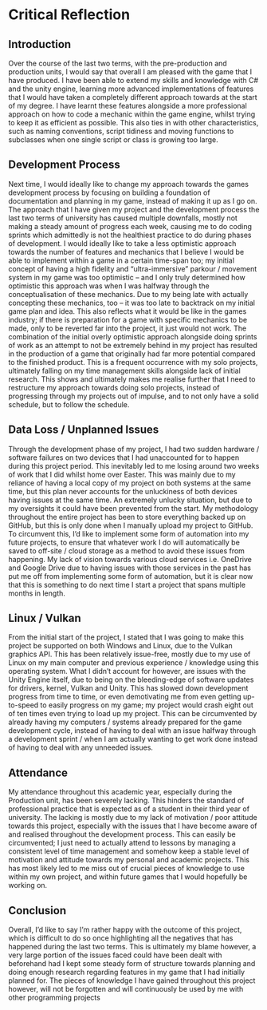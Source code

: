 # Critical Reflection

## Introduction

Over the course of the last two terms, with the pre-production and production units, I would
say that overall I am pleased with the game that I have produced. I have been able to
extend my skills and knowledge with C# and the unity engine, learning more advanced
implementations of features that I would have taken a completely different approach
towards at the start of my degree. I have learnt these features alongside a more
professional approach on how to code a mechanic within the game engine, whilst trying to
keep it as efficient as possible. This also ties in with other characteristics, such as naming
conventions, script tidiness and moving functions to subclasses when one single script or
class is growing too large.

## Development Process

Next time, I would ideally like to change my approach towards the games development
process by focusing on building a foundation of documentation and planning in my game,
instead of making it up as I go on. The approach that I have given my project and the
development process the last two terms of university has caused multiple downfalls,
mostly not making a steady amount of progress each week, causing me to do coding
sprints which admittedly is not the healthiest practice to do during phases of development.
I would ideally like to take a less optimistic approach towards the number of features and
mechanics that I believe I would be able to implement within a game in a certain time-span
too; my initial concept of having a high fidelity and “ultra-immersive” parkour / movement
system in my game was too optimistic – and I only truly determined how optimistic this
approach was when I was halfway through the conceptualisation of these mechanics. Due
to my being late with actually concepting these mechanics, too – it was too late to
backtrack on my initial game plan and idea. This also reflects what it would be like in the
games industry; if there is preparation for a game with specific mechanics to be made,
only to be reverted far into the project, it just would not work.
The combination of the initial overly optimistic approach alongside doing sprints of work as
an attempt to not be extremely behind in my project has resulted in the production of a
game that originally had far more potential compared to the finished product. This is a
frequent occurrence with my solo projects, ultimately falling on my time management skills
alongside lack of initial research. This shows and ultimately makes me realise further that I
need to restructure my approach towards doing solo projects, instead of progressing
through my projects out of impulse, and to not only have a solid schedule, but to follow the
schedule.

## Data Loss / Unplanned Issues

Through the development phase of my project, I had two sudden hardware / software
failures on two devices that I had unaccounted for to happen during this project period.
This inevitably led to me losing around two weeks of work that I did whilst home over
Easter. This was mainly due to my reliance of having a local copy of my project on both
systems at the same time, but this plan never accounts for the unluckiness of both devices
having issues at the same time. An extremely unlucky situation, but due to my oversights it
could have been prevented from the start. My methodology throughout the entire project
has been to store everything backed up on GitHub, but this is only done when I manually
upload my project to GitHub. To circumvent this, I’d like to implement some form of
automation into my future projects, to ensure that whatever work I do will automatically be
saved to off-site / cloud storage as a method to avoid these issues from happening.
My lack of vision towards various cloud services i.e. OneDrive and Google Drive due to
having issues with those services in the past has put me off from implementing some form
of automation, but it is clear now that this is something to do next time I start a project that
spans multiple months in length. 

## Linux / Vulkan

From the initial start of the project, I stated that I was going to make this project be
supported on both Windows and Linux, due to the Vulkan graphics API. This has been
relatively issue-free, mostly due to my use of Linux on my main computer and previous
experience / knowledge using this operating system. What I didn’t account for however,
are issues with the Unity Engine itself, due to being on the bleeding-edge of software
updates for drivers, kernel, Vulkan and Unity. This has slowed down development progress
from time to time, or even demotivating me from even getting up-to-speed to easily
progress on my game; my project would crash eight out of ten times even trying to load up
my project. This can be circumvented by already having my computers / systems already
prepared for the game development cycle, instead of having to deal with an issue halfway
through a development sprint / when I am actually wanting to get work done instead of
having to deal with any unneeded issues.

## Attendance

My attendance throughout this academic year, especially during the Production unit, has
been severely lacking. This hinders the standard of professional practice that is expected
as of a student in their third year of university. The lacking is mostly due to my lack of
motivation / poor attitude towards this project, especially with the issues that I have
become aware of and realised throughout the development process. This can easily be
circumvented; I just need to actually attend to lessons by managing a consistent level of
time management and somehow keep a stable level of motivation and attitude towards my
personal and academic projects. This has most likely led to me miss out of crucial pieces
of knowledge to use within my own project, and within future games that I would hopefully
be working on.

## Conclusion

Overall, I’d like to say I’m rather happy with the outcome of this project, which is difficult to
do so once highlighting all the negatives that has happened during the last two terms.
This is ultimately my blame however, a very large portion of the issues faced could have
been dealt with beforehand had I kept some steady form of structure towards planning and
doing enough research regarding features in my game that I had initially planned for. The
pieces of knowledge I have gained throughout this project however, will not be forgotten
and will continuously be used by me with other programming projects